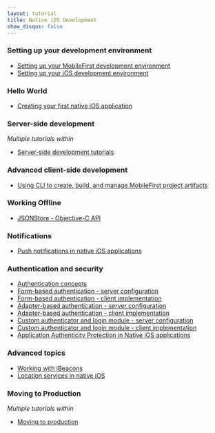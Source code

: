 ```yaml
---
layout: tutorial
title: Native iOS Development
show_disqus: false
---
```

### Setting up your development environment

* <a href="../setting-up-your-development-environment/setting-mobilefirst-development-environment/">Setting up your MobileFirst development environment</a>
* <a href="../setting-up-your-development-environment/setting-android-development-environment/">Setting up your iOS development environment</a>

### Hello World

* <a href="../hello-world/creating-first-native-ios-mobilefirst-application/">Creating your first native iOS application</a>

### Server-side development
<p><i>Multiple tutorials within</i></p>

* <a href="../server-side-development/">Server-side development tutorials</a>

### Advanced client-side development

* <a href="../advanced-client-side-development/using-cli-create-build-manage-project-artifacts/">Using CLI to create, build, and manage MobileFirst project artifacts</a>

### Working Offline

* <a href="../working-offline/jsonstore/jsonstore-objective-c-api/">JSONStore - Objective-C API</a>

### Notifications

* <a href="../notifications/push-notifications-native-ios-applications/">Push notifications in native iOS applications</a>

### Authentication and security

* <a href="../authentication-security/authentication-concepts/">Authentication concepts</a>
* <a href="../authentication-security/form-based-authentication/">Form-based authentication - server configuration</a>
* <a href="../authentication-security/form-based-authentication/form-based-authentication-native-ios-applications/">Form-based authentication - client implementation</a>
* <a href="../authentication-security/adapter-based-authentication/">Adapter-based authentication - server configuration</a>
* <a href="../authentication-security/adapter-based-authentication/adapter-based-authentication-native-ios-applications/">Adapter-based authentication - client implementation</a>
* <a href="../authentication-security/custom-authenticator-login-module/">Custom authenticator and login module - server configuration</a>
* <a href="../authentication-security/custom-authenticator-login-module/custom-authenticator-login-module-native-ios-applications/">Custom authenticator and login module - client implementation</a>
* <a href="../authentication-security/application-authenticity-protection/application-authenticity-protection-native-ios/">Application Authenticity Protection in Native iOS applications</a>

### Advanced topics

* <a href="../advanced-topics/working-with-ibeacons/">Working with iBeacons</a>
* <a href="../advanced-topics/location-services-native-ios-applications/">Location services in native iOS</a>

### Moving to Production
<p><i>Multiple tutorials within</i></p>

* <a href="../moving-production/">Moving to production</a>

